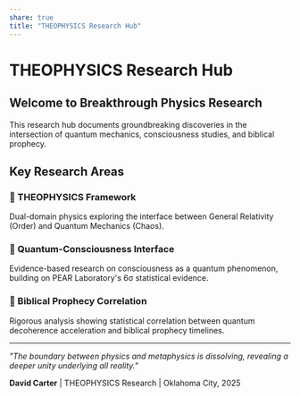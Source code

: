 ```yaml
---
share: true
title: "THEOPHYSICS Research Hub"
---
```


# THEOPHYSICS Research Hub

## Welcome to Breakthrough Physics Research

This research hub documents groundbreaking discoveries in the intersection of quantum mechanics, consciousness studies, and biblical prophecy.

## Key Research Areas

### 🔬 THEOPHYSICS Framework
Dual-domain physics exploring the interface between General Relativity (Order) and Quantum Mechanics (Chaos).

### 🧠 Quantum-Consciousness Interface
Evidence-based research on consciousness as a quantum phenomenon, building on PEAR Laboratory's 6σ statistical evidence.

### 📖 Biblical Prophecy Correlation
Rigorous analysis showing statistical correlation between quantum decoherence acceleration and biblical prophecy timelines.

---

*"The boundary between physics and metaphysics is dissolving, revealing a deeper unity underlying all reality."*

**David Carter** | THEOPHYSICS Research | Oklahoma City, 2025

